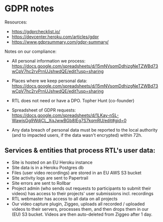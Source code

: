 # GDPR notes

Resources:

  * https://gdprchecklist.io/
  * https://devcenter.heroku.com/articles/gdpr
  * https://www.gdprsummary.com/gdpr-summary/

Notes on our compliance:

  * All personal information we process: https://docs.google.com/spreadsheets/d/15mNVsomDdhizgNeTZWBd73wCpV7hc2rvPrnUJshwdQE/edit?usp=sharing

  * Places where we keep personal data: https://docs.google.com/spreadsheets/d/15mNVsomDdhizgNeTZWBd73wCpV7hc2rvPrnUJshwdQE/edit?usp=sharing

  * RTL does not need or have a DPO. Topher Hunt (co-founder)

  * Spreadsheet of GDPR requests: https://docs.google.com/spreadsheets/d/1LKay-nSL-WawjsGg9WdjCL_XqJwwBGb8IEg7S7kqmRU/edit#gid=0

  * Any data breach of personal data must be reported to the local authority (and to impacted users, if the data wasn't encrypted) within 72h.


## Services & entities that process RTL's user data:

  * Site is hosted on an EU Heroku instance
  * Site data is in a Heroku Postgres db
  * Files (user video recordings) are stored in an EU AWS S3 bucket
  * Site activity logs are sent to Papertrail
  * Site errors are sent to Rollbar
  * Project admin (who sends out requests to participants to submit their videos) has access to their projects' user submissions incl. recordings
  * RTL webmaster has access to all data on all projects
  * Our video capture plugin, Ziggeo, uploads all recorded / uploaded videos to their servers, processes them, and then drops them in our (EU) S3 bucket. Videos are then auto-deleted from Ziggeo after 1 day.
